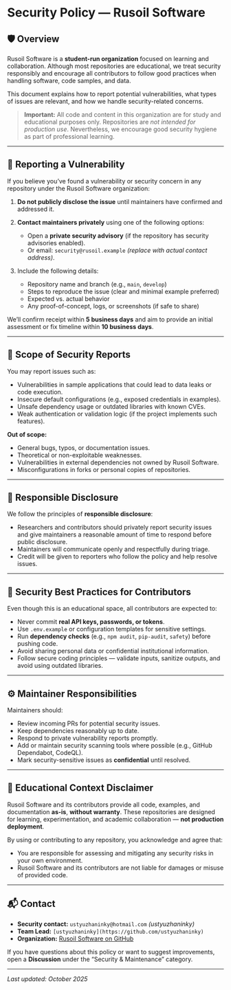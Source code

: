 # Security Policy — Rusoil Software

## 🛡️ Overview

Rusoil Software is a **student-run organization** focused on learning and collaboration. Although most repositories are educational, we treat security responsibly and encourage all contributors to follow good practices when handling software, code samples, and data.

This document explains how to report potential vulnerabilities, what types of issues are relevant, and how we handle security-related concerns.

> **Important:** All code and content in this organization are for study and educational purposes only. Repositories are *not intended for production use*. Nevertheless, we encourage good security hygiene as part of professional learning.

---

## 🔐 Reporting a Vulnerability

If you believe you’ve found a vulnerability or security concern in any repository under the Rusoil Software organization:

1. **Do not publicly disclose the issue** until maintainers have confirmed and addressed it.
2. **Contact maintainers privately** using one of the following options:

   * Open a **private security advisory** (if the repository has security advisories enabled).
   * Or email: `security@rusoil.example` *(replace with actual contact address)*.
3. Include the following details:

   * Repository name and branch (e.g., `main`, `develop`)
   * Steps to reproduce the issue (clear and minimal example preferred)
   * Expected vs. actual behavior
   * Any proof-of-concept, logs, or screenshots (if safe to share)

We’ll confirm receipt within **5 business days** and aim to provide an initial assessment or fix timeline within **10 business days**.

---

## 🧠 Scope of Security Reports

You may report issues such as:

* Vulnerabilities in sample applications that could lead to data leaks or code execution.
* Insecure default configurations (e.g., exposed credentials in examples).
* Unsafe dependency usage or outdated libraries with known CVEs.
* Weak authentication or validation logic (if the project implements such features).

**Out of scope:**

* General bugs, typos, or documentation issues.
* Theoretical or non-exploitable weaknesses.
* Vulnerabilities in external dependencies not owned by Rusoil Software.
* Misconfigurations in forks or personal copies of repositories.

---

## 🧩 Responsible Disclosure

We follow the principles of **responsible disclosure**:

* Researchers and contributors should privately report security issues and give maintainers a reasonable amount of time to respond before public disclosure.
* Maintainers will communicate openly and respectfully during triage.
* Credit will be given to reporters who follow the policy and help resolve issues.

---

## 🧰 Security Best Practices for Contributors

Even though this is an educational space, all contributors are expected to:

* Never commit **real API keys, passwords, or tokens**.
* Use `.env.example` or configuration templates for sensitive settings.
* Run **dependency checks** (e.g., `npm audit`, `pip-audit`, `safety`) before pushing code.
* Avoid sharing personal data or confidential institutional information.
* Follow secure coding principles — validate inputs, sanitize outputs, and avoid using outdated libraries.

---

## ⚙️ Maintainer Responsibilities

Maintainers should:

* Review incoming PRs for potential security issues.
* Keep dependencies reasonably up to date.
* Respond to private vulnerability reports promptly.
* Add or maintain security scanning tools where possible (e.g., GitHub Dependabot, CodeQL).
* Mark security-sensitive issues as **confidential** until resolved.

---

## 🧾 Educational Context Disclaimer

Rusoil Software and its contributors provide all code, examples, and documentation **as-is**, **without warranty**. These repositories are designed for learning, experimentation, and academic collaboration — **not production deployment**.

By using or contributing to any repository, you acknowledge and agree that:

* You are responsible for assessing and mitigating any security risks in your own environment.
* Rusoil Software and its contributors are not liable for damages or misuse of provided code.

---

## 📬 Contact

* **Security contact:** `ustyuzhaninky@hotmail.com` *(ustyuzhaninky)*
* **Team Lead:** `[ustyuzhaninky](https://github.com/ustyuzhaninky)`
* **Organization:** [Rusoil Software on GitHub](https://github.com/Rusoil-Software)

If you have questions about this policy or want to suggest improvements, open a **Discussion** under the “Security & Maintenance” category.

---

*Last updated: October 2025*
